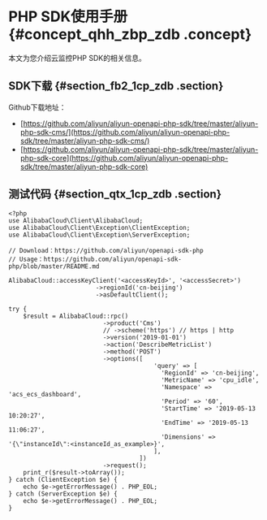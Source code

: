 # PHP SDK使用手册 {#concept_qhh_zbp_zdb .concept}

本文为您介绍云监控PHP SDK的相关信息。

## SDK下载 {#section_fb2_1cp_zdb .section}

Github下载地址：

-   [https://github.com/aliyun/aliyun-openapi-php-sdk/tree/master/aliyun-php-sdk-cms/](https://github.com/aliyun/aliyun-openapi-php-sdk/tree/master/aliyun-php-sdk-cms/)
-   [https://github.com/aliyun/aliyun-openapi-php-sdk/tree/master/aliyun-php-sdk-core](https://github.com/aliyun/aliyun-openapi-php-sdk/tree/master/aliyun-php-sdk-core)

## 测试代码 {#section_qtx_1cp_zdb .section}

``` {#codeblock_35e_bgd_qkh}
<?php
use AlibabaCloud\Client\AlibabaCloud;
use AlibabaCloud\Client\Exception\ClientException;
use AlibabaCloud\Client\Exception\ServerException;

// Download：https://github.com/aliyun/openapi-sdk-php
// Usage：https://github.com/aliyun/openapi-sdk-php/blob/master/README.md

AlibabaCloud::accessKeyClient('<accessKeyId>', '<accessSecret>')
                        ->regionId('cn-beijing')
                        ->asDefaultClient();

try {
    $result = AlibabaCloud::rpc()
                          ->product('Cms')
                          // ->scheme('https') // https | http
                          ->version('2019-01-01')
                          ->action('DescribeMetricList')
                          ->method('POST')
                          ->options([
                                        'query' => [
                                          'RegionId' => 'cn-beijing',
                                          'MetricName' => 'cpu_idle',
                                          'Namespace' => 'acs_ecs_dashboard',
                                          'Period' => '60',
                                          'StartTime' => '2019-05-13 10:20:27',
                                          'EndTime' => '2019-05-13 11:06:27',
                                          'Dimensions' => '{\"instanceId\":<instanceId_as_example>}',
                                        ],
                                    ])
                          ->request();
    print_r($result->toArray());
} catch (ClientException $e) {
    echo $e->getErrorMessage() . PHP_EOL;
} catch (ServerException $e) {
    echo $e->getErrorMessage() . PHP_EOL;
}
```

